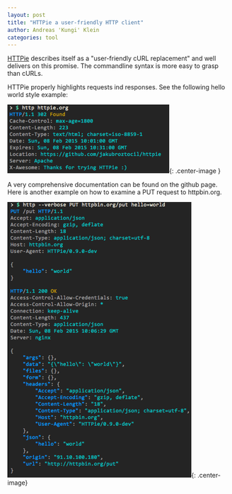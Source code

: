 ```yaml
---
layout: post
title: "HTTPie a user-friendly HTTP client"
author: Andreas 'Kungi' Klein
categories: tool
---
```


[HTTPie][] describes itself as a "user-friendly cURL replacement" and well delivers
on this promise. The commandline syntax is more easy to grasp than cURLs.

HTTPie properly highlights requests ind responses. See the following hello world style
example:

![HTTPie Hello World example](/images/httpie-1.png){: .center-image }

A very comprehensive documentation can be found on the github page.
Here is another example on how to examine a PUT request to httpbin.org.

![HTTPie verbose PUT request](/images/httpie-2.png){: .center-image}

[HTTPie]: https://github.com/jakubroztocil/httpie "HTTPie"
